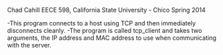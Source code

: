 Chad Cahill
EECE 598, California State University - Chico
Spring 2014

-This program connects to a host using TCP and then immediately disconnects cleanly.
-The program is called tcp_client and takes two arguments, the IP address and MAC
address to use when communicating with the server.
